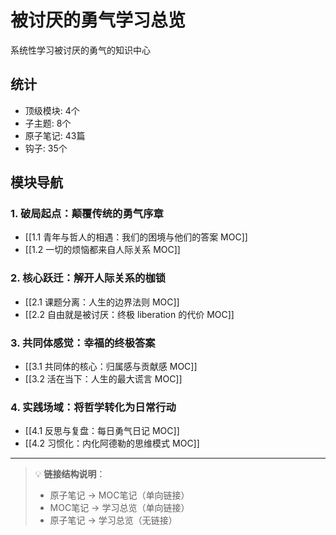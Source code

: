 # 被讨厌的勇气学习总览

系统性学习被讨厌的勇气的知识中心

## 统计

- 顶级模块: 4个
- 子主题: 8个
- 原子笔记: 43篇
- 钩子: 35个

## 模块导航

### 1. 破局起点：颠覆传统的勇气序章

- [[1.1 青年与哲人的相遇：我们的困境与他们的答案 MOC]]
- [[1.2 一切的烦恼都来自人际关系 MOC]]

### 2. 核心跃迁：解开人际关系的枷锁

- [[2.1 课题分离：人生的边界法则 MOC]]
- [[2.2 自由就是被讨厌：终极 liberation 的代价 MOC]]

### 3. 共同体感觉：幸福的终极答案

- [[3.1 共同体的核心：归属感与贡献感 MOC]]
- [[3.2 活在当下：人生的最大谎言 MOC]]

### 4. 实践场域：将哲学转化为日常行动

- [[4.1 反思与复盘：每日勇气日记 MOC]]
- [[4.2 习惯化：内化阿德勒的思维模式 MOC]]

---

> 💡 **链接结构说明**：
> - 原子笔记 → MOC笔记（单向链接）
> - MOC笔记 → 学习总览（单向链接）
> - 原子笔记 → 学习总览（无链接）
